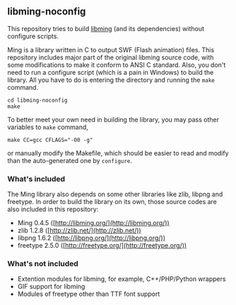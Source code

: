 ## libming-noconfig

This repository tries to build [libming](http://libming.org/) (and its dependencies) without configure scripts.

Ming is a library written in C to output SWF (Flash animation) files.
This repository includes major part of the original libming source code,
with some modifications to make it conform to ANSI C standard.
Also, you don't need to run a configure script (which is a pain in Windows) to build the library.
All you have to do is entering the directory and running the `make` command.

```
cd libming-noconfig
make
```

To better meet your own need in building the library,
you may pass other variables to `make` command,

```
make CC=gcc CFLAGS="-O0 -g"
```
or manually modify the Makefile, which should be easier to read
and modify than the auto-generated one by `configure`.

### What's included

The Ming library also depends on some other libraries like zlib, libpng
and freetype. In order to build the library on its own, those source codes
are also included in this repository:

- Ming 0.4.5 ([http://libming.org/](http://libming.org/))
- zlib 1.2.8 ([http://zlib.net/](http://zlib.net/))
- libpng 1.6.2 ([http://libpng.org/](http://libpng.org/))
- freetype 2.5.0 ([http://freetype.org/](http://freetype.org/))

### What's not included
- Extention modules for libming, for example, C++/PHP/Python wrappers
- GIF support for libming
- Modules of freetype other than TTF font support
